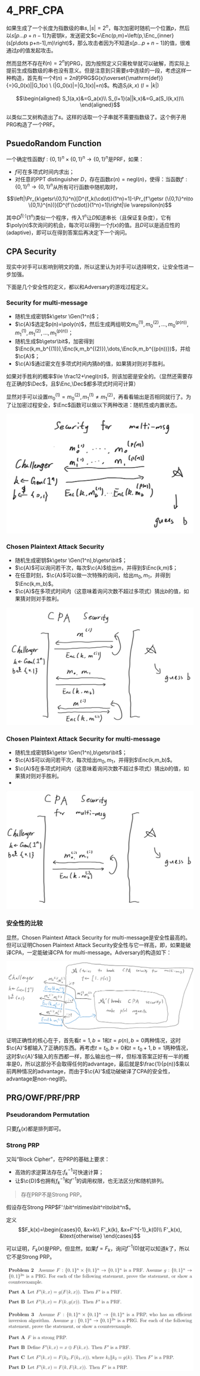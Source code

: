 # 4_PRF_CPA

$$\newcommand{\c}[1]{\mathcal{#1}}\newcommand{\Gen}{\textsf{Gen}}\newcommand{\Rand}{\textsf{Rand}}\newcommand{\Enc}{\textsf{Enc}}\newcommand{\Dec}{\textsf{Dec}}\newcommand{\Sign}{\textsf{Sign}}\newcommand{\Eval}{\textsf{Eval}}\newcommand{\poly}{\textrm{poly}}\newcommand{\negl}{\textrm{negl}}\newcommand{\bit}{\{0,1\}}\newcommand{\gl}{\textsf{gl}}\newcommand{\hc}{\textsf{hc}}\newcommand{\getsr}{\stackrel{\smash{\$}}\gets}$$
如果生成了一个长度为指数级的串$s,|s|=2^n$，每次加密时随机一个位置$p$，然后以$s[p\dots p+n-1]$为密钥$k$，发送密文$c=\Enc(p,m)=\left(p,\Enc_{inner}(s[p\dots p+n-1],m)\right)$，那么攻击者因为不知道$s[p\dots p+n-1]$的值，很难通过$p$的值发起攻击。

然而显然不存在$\ell(n)=2^n$的PRG，因为按照定义只需枚举就可以破解，而实际上提前生成指数级的串也没有意义。但是注意到只需要$s$中连续的一段，考虑这样一种构造，首先有一个$\ell(n)=2n$的PRG$G(x)\overset{\mathrm{def}}{=}G_0(x)||G_1(x) \ (|G_0(x)|=|G_1(x)|=n)$。构造$S_l(k,x)\ (l=|k|)$

$$\begin{aligned}
S_1(a,x)&=G_a(x)\\
S_{l+1}(a||k,x)&=G_a(S_l(k,x))\\
\end{aligned}$$

以类似二叉树构造出了$s$。这样的话取一个子串就不需要指数级了。这个例子用PRG构造了一个PRF。

## PsuedoRandom Function

一个确定性函数$f:\{0,1\}^n\times \{0,1\}^n\to \{0,1\}^{n}$是PRF，如果：

- $f$可在多项式时间内求出；
- 对任意的PPT distinguisher $D$，存在函数$\varepsilon(n)=\mathrm{negl}(n)$，使得：当函数$f':\{0,1\}^n\to \{0,1\}^{n}$从所有可行函数中随机取时，

$$\left|\Pr_{k\getsr\{0,1\}^n}[D^{f_k(\cdot)}(1^n)=1]-\Pr_{f'\getsr (\{0,1\}^n\to \{0,1\}^{n})}[D^{f'(\cdot)}(1^n)=1]\right|\le \varepsilon(n)$$

其中$D^{f(\cdot)}(1^n)$类似一个程序，传入$1^n$让$D$知道串长（且保证复杂度），它有$\poly(n)$次询问的机会，每次可以得到一个$f(x)$的值。且$D$可以是适应性的(adaptive)，即可以在得到答案后再决定下一个询问。

## CPA Security

现实中对手可以影响到明文的值，所以这里认为对手可以选择明文，让安全性进一步加强。

下面是几个安全性的定义，都以和Adversary的游戏过程定义。

### Security for multi-message

- 随机生成密钥$k\getsr \Gen(1^n)$；
- $\c{A}$选定$p(n)=\poly(n)$，然后生成两组明文$m_0^{(1)},m_0^{(2)},\dots,m_0^{(p(n))},m_1^{(1)},m_1^{(2)},\dots,m_1^{(p(n))}$；
- 随机生成$b\getsr\bit$，加密得到$\Enc(k,m_b^{(1)}),\Enc(k,m_b^{(2)}),\dots,\Enc(k,m_b^{(p(n))})$，并给$\c{A}$；
- $\c{A}$通过密文在多项式时间内猜$b$的值，如果猜对则对手胜利。

如果对手胜利的概率$\le \frac12+\negl(n)$，则该加密是安全的。（显然还需要存在正确的$\Dec$，且$\Enc,\Dec$都多项式时间可计算）

显然对手可以设置$m_0^{(1)}=m_0^{(2)},m_1^{(1)}\ne m_1^{(2)}$，再看看输出是否相同就行了。为了让加密过程安全，$\Enc$函数可以做以下两种改进：随机性或内置状态。

![](vx_images/149192713239396.png)

### Chosen Plaintext Attack Security


- 随机生成密钥$k\getsr \Gen(1^n),b\getsr\bit$；
- $\c{A}$可以询问若干次，每次$\c{A}$给出$m$，并得到$\Enc(k,m)$；
- 在任意时刻，$\c{A}$可以做一次特殊的询问，给出$m_0,m_1$，并得到$\Enc(k,m_b)$。
- $\c{A}$在多项式时间内（这意味着询问次数不超过多项式）猜出$b$的值，如果猜对则对手胜利。

![](vx_images/528101014247429.png)


### Chosen Plaintext Attack Security for multi-message


- 随机生成密钥$k\getsr \Gen(1^n),b\getsr\bit$；
- $\c{A}$可以询问若干次，每次给出$m_0,m_1$，并得到$\Enc(k,m_b)$。
- $\c{A}$在多项式时间内（这意味着询问次数不超过多项式）猜出$b$的值，如果猜对则对手胜利。
- 
![](vx_images/573931114240098.png)

### 安全性的比较
    
显然，Chosen Plaintext Attack Security for multi-message是安全性最高的。但可以证明Chosen Plaintext Attack Security安全性与它一样高，即，如果能破译CPA，一定能破译CPA for multi-message。Adversary的构造如下：

![](vx_images/178344110247508.png)

证明正确性的核心在于，首先看$t=1,b=1$和$t=p(n),b=0$两种情况，这时$\c{A}'$都输入了正确的东西。再考虑$t=t_0,b=0$和$t=t_0+1,b=1$两种情况，这时$\c{A}'$输入的东西都一样，那么输出也一样，但标准答案正好有一半的概率是0，所以这部分不会取得任何的advantage，最后就是$\frac{1}{p(n)}$乘以前两种情况的advantage，而由于$\c{A}'$成功破破译了CPA的安全性，advantage是non-negl的。

## PRG/OWF/PRF/PRP

### Pseudorandom Permutation

只要$f_k(x)$都是排列即可。

### Strong PRP

又叫“Block Cipher”，在PRP的基础上要求：
- 高效的求逆算法存在:$f_k^{-1}$可快速计算；
- 让$\c{D}$也拥有$f_k^{-1}$和$f^{-1}$的调用权限，也无法区分$f$和随机排列。

> 存在PRP不是Strong PRP。

假设存在Strong PRP$F':\bit^n\times\bit^n\to\bit^n$。

定义
$$F_k(x)=\begin{cases}0, &x=k\\
				F'_k(k), &x=F'^{-1}_k(0)\\
				F'_k(x), &\text{otherwise}
				\end{cases}$$
				
可以证明，$F_k(x)$是PRP。但显然，如果$f=F_k$，询问$f^{-1}(0)$就可以知道$k$了，所以它不是Strong PRP。

![](vx_images/403301821236732.png)